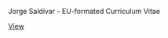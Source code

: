 Jorge Saldivar - EU-formated Curriculum Vitae 

[View](https://github.com/joausaga/cv/blob/euro/jorge_saldivar.pdf?raw=true)
